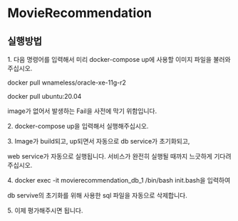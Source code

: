 # MovieRecommendation
<h2>실행방법</h2>
<p> 1. 다음 명령어를 입력해서 미리 docker-compose up에 사용할 이미지 파일을 불러와주십시오.
<p> docker pull wnameless/oracle-xe-11g-r2
<p> docker pull ubuntu:20.04
<p> image가 없어서 발생하는 Fail을 사전에 막기 위함입니다.
<p> 2. docker-compose up을 입력해서 실행해주십시오.
<p> 3. Image가 build되고, up되면서 자동으로 db service가 초기화되고,
<p> web service가 자동으로 실행됩니다. 서비스가 완전히 실행될 때까지 느긋하게 기다려주십시오.
<p> 4. docker exec -it movierecommendation_db_1 /bin/bash init.bash을 입력하여
<p> db servive의 초기화를 위해 사용한 sql 파일을 자동으로 삭제합니다.
<p> 5. 이제 평가해주시면 됩니다.
